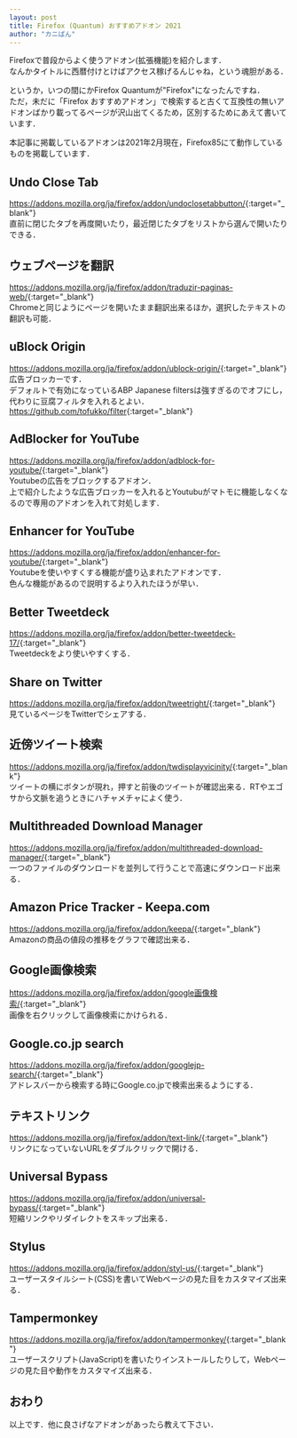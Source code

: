 ```yaml
---
layout: post
title: Firefox (Quantum) おすすめアドオン 2021
author: "カニぱん"
---
```


Firefoxで普段からよく使うアドオン(拡張機能)を紹介します．  
なんかタイトルに西暦付けとけばアクセス稼げるんじゃね，という魂胆がある．

というか，いつの間にかFirefox Quantumが"Firefox"になったんですね．  
ただ，未だに「Firefox おすすめアドオン」で検索すると古くて互換性の無いアドオンばかり載ってるページが沢山出てくるため，区別するためにあえて書いています．

本記事に掲載しているアドオンは2021年2月現在，Firefox85にて動作しているものを掲載しています．  


## Undo Close Tab
<https://addons.mozilla.org/ja/firefox/addon/undoclosetabbutton/>{:target="_blank"}  
直前に閉じたタブを再度開いたり，最近閉じたタブをリストから選んで開いたりできる．

## ウェブページを翻訳
<https://addons.mozilla.org/ja/firefox/addon/traduzir-paginas-web/>{:target="_blank"}  
Chromeと同じようにページを開いたまま翻訳出来るほか，選択したテキストの翻訳も可能．

## uBlock Origin
<https://addons.mozilla.org/ja/firefox/addon/ublock-origin/>{:target="_blank"}  
広告ブロッカーです．  
デフォルトで有効になっているABP Japanese filtersは強すぎるのでオフにし，代わりに豆腐フィルタを入れるとよい．  
<https://github.com/tofukko/filter>{:target="_blank"}  

## AdBlocker for YouTube
<https://addons.mozilla.org/ja/firefox/addon/adblock-for-youtube/>{:target="_blank"}  
Youtubeの広告をブロックするアドオン．  
上で紹介したような広告ブロッカーを入れるとYoutubuがマトモに機能しなくなるので専用のアドオンを入れて対処します．

## Enhancer for YouTube
<https://addons.mozilla.org/ja/firefox/addon/enhancer-for-youtube/>{:target="_blank"}  
Youtubeを使いやすくする機能が盛り込まれたアドオンです．  
色んな機能があるので説明するより入れたほうが早い．

## Better Tweetdeck
<https://addons.mozilla.org/ja/firefox/addon/better-tweetdeck-17/>{:target="_blank"}  
Tweetdeckをより使いやすくする．

## Share on Twitter
<https://addons.mozilla.org/ja/firefox/addon/tweetright/>{:target="_blank"}  
見ているページをTwitterでシェアする．

## 近傍ツイート検索
<https://addons.mozilla.org/ja/firefox/addon/twdisplayvicinity/>{:target="_blank"}  
ツイートの横にボタンが現れ，押すと前後のツイートが確認出来る．RTやエゴサから文脈を追うときにハチャメチャによく使う．

## Multithreaded Download Manager
<https://addons.mozilla.org/ja/firefox/addon/multithreaded-download-manager/>{:target="_blank"}  
一つのファイルのダウンロードを並列して行うことで高速にダウンロード出来る．

## Amazon Price Tracker - Keepa.com
<https://addons.mozilla.org/ja/firefox/addon/keepa/>{:target="_blank"}  
Amazonの商品の値段の推移をグラフで確認出来る．

## Google画像検索
<https://addons.mozilla.org/ja/firefox/addon/google画像検索/>{:target="_blank"}  
画像を右クリックして画像検索にかけられる．

## Google.co.jp search
<https://addons.mozilla.org/ja/firefox/addon/googlejp-search/>{:target="_blank"}  
アドレスバーから検索する時にGoogle.co.jpで検索出来るようにする．

## テキストリンク
<https://addons.mozilla.org/ja/firefox/addon/text-link/>{:target="_blank"}  
リンクになっていないURLをダブルクリックで開ける．

## Universal Bypass
<https://addons.mozilla.org/ja/firefox/addon/universal-bypass/>{:target="_blank"}  
短縮リンクやリダイレクトをスキップ出来る．

## Stylus
<https://addons.mozilla.org/ja/firefox/addon/styl-us/>{:target="_blank"}  
ユーザースタイルシート(CSS)を書いてWebページの見た目をカスタマイズ出来る．

## Tampermonkey
<https://addons.mozilla.org/ja/firefox/addon/tampermonkey/>{:target="_blank"}  
ユーザースクリプト(JavaScript)を書いたりインストールしたりして，Webページの見た目や動作をカスタマイズ出来る．

## おわり
以上です．他に良さげなアドオンがあったら教えて下さい．

